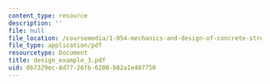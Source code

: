 ```yaml
---
content_type: resource
description: ''
file: null
file_location: /coursemedia/1-054-mechanics-and-design-of-concrete-structures-spring-2004/0b7329ec8d7726fb6200b82a1e407750_design_example_3.pdf
file_type: application/pdf
resourcetype: Document
title: design_example_3.pdf
uid: 0b7329ec-8d77-26fb-6200-b82a1e407750
---
```

